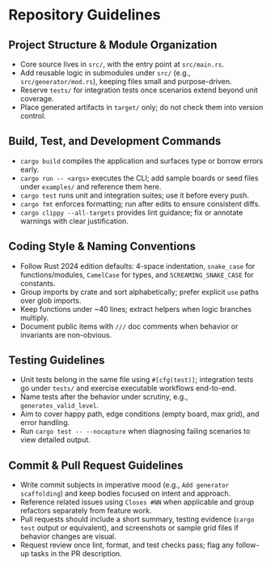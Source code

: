 # Repository Guidelines

## Project Structure & Module Organization
- Core source lives in `src/`, with the entry point at `src/main.rs`.
- Add reusable logic in submodules under `src/` (e.g., `src/generator/mod.rs`), keeping files small and purpose-driven.
- Reserve `tests/` for integration tests once scenarios extend beyond unit coverage.
- Place generated artifacts in `target/` only; do not check them into version control.

## Build, Test, and Development Commands
- `cargo build` compiles the application and surfaces type or borrow errors early.
- `cargo run -- <args>` executes the CLI; add sample boards or seed files under `examples/` and reference them here.
- `cargo test` runs unit and integration suites; use it before every push.
- `cargo fmt` enforces formatting; run after edits to ensure consistent diffs.
- `cargo clippy --all-targets` provides lint guidance; fix or annotate warnings with clear justification.

## Coding Style & Naming Conventions
- Follow Rust 2024 edition defaults: 4-space indentation, `snake_case` for functions/modules, `CamelCase` for types, and `SCREAMING_SNAKE_CASE` for constants.
- Group imports by crate and sort alphabetically; prefer explicit `use` paths over glob imports.
- Keep functions under ~40 lines; extract helpers when logic branches multiply.
- Document public items with `///` doc comments when behavior or invariants are non-obvious.

## Testing Guidelines
- Unit tests belong in the same file using `#[cfg(test)]`; integration tests go under `tests/` and exercise executable workflows end-to-end.
- Name tests after the behavior under scrutiny, e.g., `generates_valid_level`.
- Aim to cover happy path, edge conditions (empty board, max grid), and error handling.
- Run `cargo test -- --nocapture` when diagnosing failing scenarios to view detailed output.

## Commit & Pull Request Guidelines
- Write commit subjects in imperative mood (e.g., `Add generator scaffolding`) and keep bodies focused on intent and approach.
- Reference related issues using `Closes #NN` when applicable and group refactors separately from feature work.
- Pull requests should include a short summary, testing evidence (`cargo test` output or equivalent), and screenshots or sample grid files if behavior changes are visual.
- Request review once lint, format, and test checks pass; flag any follow-up tasks in the PR description.
